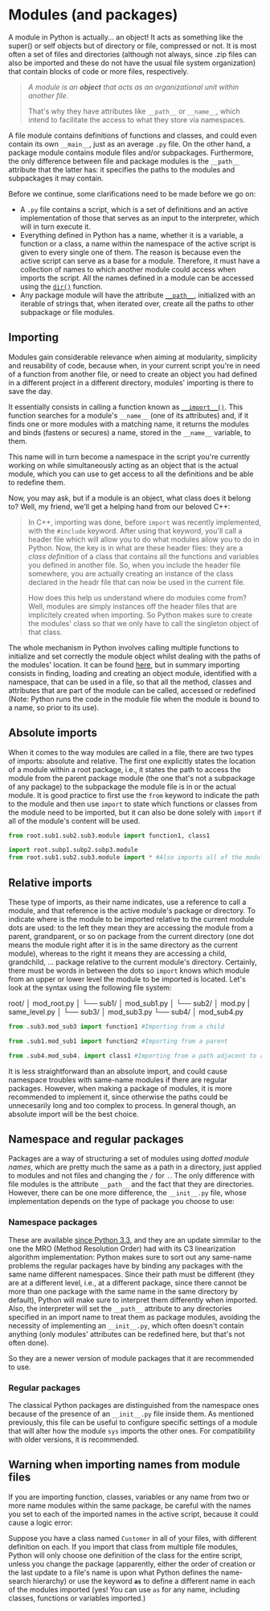 # Modules (and packages)

A module in Python is actually... an object! It acts as something like the super() or self objects but of directory or file, compressed or not. It is most often a set of files and directories (although not always, since .zip files can also be imported and these do not have the usual file system organization) that contain blocks of code or more files, respectively.

> *A module is an **object** that acts as an organizational unit within another file.*
>
> That's why they have attributes like ``__path__`` or ``__name__``, which intend to facilitate the access to what they store via namespaces.

A file module contains definitions of functions and classes, and could even contain its own ``__main__``, just as an average ``.py`` file. On the other hand, a package module contains module files and/or subpackages. Furthermore, the only difference between file and package modules is the ``__path__`` attribute that the latter has: it specifies the paths to the modules and subpackages it may contain.

Before we continue, some clarifications need to be made before we go on:

- A ``.py`` file contains a script, which is a set of definitions and an active implementation of those that serves as an input to the interpreter, which will in turn execute it.
- Everything defined in Python has a name, whether it is a variable, a function or a class, a name within the namespace of the active script is given to every single one of them. The reason is because even the active script can serve as a base for a module. Therefore, it must have a collection of names to which another module could access when imports the script. All the names defined in a module can be accessed using the [``dir()``](https://docs.python.org/3/library/functions.html#dir) function.
- Any package module will have the attribute [``__path__``](https://docs.python.org/3/reference/import.html#package-path-rules), initialized with an iterable of strings that, when iterated over, create all the paths to other subpackage or file modules.

## Importing

Modules gain considerable relevance when aiming at modularity, simplicity and reusability of code, because when, in your current script you're in need of a function from another file, or need to create an object you had defined in a different project in a different directory, modules' importing is there to save the day.

It essentially consists in calling a function known as [``__import__()``](https://docs.python.org/3/library/functions.html#import__). This function searches for a module's ``__name__`` (one of its attributes) and, if it finds one or more modules with a matching name, it returns the modules and binds (fastens or secures) a name, stored in the ``__name__`` variable, to them.

This name will in turn become a namespace in the script you're currently working on while simultaneously acting as an object that is the actual module, which you can use to get access to all the definitions and be able to redefine them.

Now, you may ask, but if a module is an object, what class does it belong to? Well, my friend, we'll get a helping hand from our beloved C++:

> In C++, importing was done, before ``import`` was recently implemented, with the ``#include`` keyword. After using that keyword, you'll call a header file which will allow you to do what modules allow you to do in Python. Now, the key is in what are these header files: they are a *class definition* of a class that contains all the functions and variables you defined in another file. So, when you include the header file somewhere, you are actually creating an instance of the class declared in the headr file that can now be used in the current file. 
> 
> How does this help us understand where do modules come from? Well, modules are simply instances off the header files that are implicitely created when importing. So Python makes sure to create the modules' class so that we only have to call the singleton object of that class.

The whole mechanism in Python involves calling multiple functions to initialize and set correctly the module object whilst dealing with the paths of the modules' location. It can be found [here](https://docs.python.org/3/reference/import.html#), but in summary importing consists in finding, loading and creating an object module, identified with a namespace, that can be used in a file, so that all the method, classes and attributes that are part of the module can be called, accessed or redefined (Note: Python runs the code in the module file when the module is bound to a name, so prior to its use).

## Absolute imports
When it comes to the way modules are called in a file, there are two types of imports: absolute and relative. The first one explicitly states the location of a module within a root package, i.e., it states the path to access the module from the parent package module (the one that's not a subpackage of any package) to the subpackage the module file is in or the actual module. It is good practice to first use the ``from`` keyword to indicate the path to the module and then use ``import`` to state which functions or classes from the module need to be imported, but it can also be done solely with ``import`` if all of the module's content will be used.

```Python
from root.sub1.sub2.sub3.module import function1, class1

import root.subp1.subp2.subp3.module
from root.sub1.sub2.sub3.module import * #Also imports all of the module's content except for the ones that are defined with an underscore(_)
```

## Relative imports
These type of imports, as their name indicates, use a reference to call a module, and that reference is the active module's package or directory. To indicate where is the module to be imported relative to the current module dots are used: to the left they mean they are accessing the module from a parent, grandparent, or so on package from the current directory (one dot means the module right after it is in the same directory as the current module), whereas to the right it means they are accessing a child, grandchild, ... package relative to the current module's directory. Certainly, there must be words in between the dots so ``import`` knows which module from an upper or lower level the module to be imported is located. Let's look at the syntax using the following file system:

root/
│   mod_root.py
│
└── sub1/
    │   mod_sub1.py
    │
    └── sub2/
        │   mod.py
        |   same_level.py
        │ 
        └── sub3/
            │   mod_sub3.py
└── sub4/
    │   mod_sub4.py



```Python
from .sub3.mod_sub3 import function1 #Importing from a child 

from .sub1.mod_sub1 import function2 #Importing from a parent

from .sub4.mod_sub4. import class1 #Importing from a path adjacent to a parent
```

It is less straightforward than an absolute import, and could cause namespace troubles with same-name modules if there are regular packages. However, when making a package of modules, it is more recommended to implement it, since otherwise the paths could be unnecesarily long and too complex to process. In general though, an absolute import will be the best choice.

## Namespace and regular packages

Packages are a way of structuring a set of modules using *dotted module names*, which are pretty much the same as a path in a directory, just applied to modules and not files and changing the ``/`` for ``.``. The only difference with file modules is the attribute ``__path__`` and the fact that they are directories. However, there can be one more difference, the ``__init__.py`` file, whose implementation depends on the type of package you choose to use:

### Namespace packages

These are available [since Python 3.3](https://peps.python.org/pep-0420/), and they are an update simmilar to the one the MRO (Method Resolution Order) had with its C3 linearization algorithm implementation: Python makes sure to sort out any same-name problems the regular packages have by binding any packages with the same name different namespaces. Since their path must be different (they are at a different level, i.e., at a different package, since there cannot be more than one package with the same name in the same directory by default), Python will make sure to interpret them differently when imported. Also, the interpreter will set the ``__path__`` attribute to any directories specified in an import name to treat them as package modules, avoiding the necessity of implementing an ``__init__.py``, which often doesn't contain anything (only modules' attributes can be redefined here, but that's not often done).

So they are a newer version of module packages that it are recommended to use.

### Regular packages

The classical Python packages are distinguished from the namespace ones because of the presence of an ``__init__.py`` file inside them. As mentioned previously, this file can be useful to configure specific settings of a module that will alter how the module ``sys`` imports the other ones. For compatibility with older versions, it is recommended.

## Warning when importing names from module files

If you are importing function, classes, variables or any name from two or more name modules within the same package, be careful with the names you set to each of the imported names in the active script, because it could cause a logic error: 

Suppose you have a class named ``Customer`` in all of your files, with different definition on each. If you import that class from multiple file modules, Python will only choose one definition of the class for the entire script, unless you change the package (apparently, either the order of creation or the last update to a file's name is upon what Python defines the name-search hierarchy) or use the keyword **``as``** to define a different name in each of the modules imported (yes! You can use ``as`` for any name, including classes, functions or variables imported.)